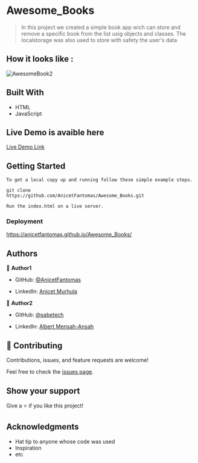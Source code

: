 # Awesome_Books

> In this project we created a simple book app wich can store and remove a specific book
from the list usig objects and classes. The localstorage was also used to store with safety the user's 
data

## How it looks like :

![AwesomeBook2](https://user-images.githubusercontent.com/94958024/159319890-f97fac56-4400-46fd-ab8b-47f8271b52a9.png)
## Built With

- HTML
- JavaScript

## Live Demo is avaible here

[Live Demo Link](https://anicetfantomas.github.io/Awesome_Books/)


## Getting Started

```
To get a local copy up and running follow these simple example steps.

git clone 
https://github.com/AnicetFantomas/Awesome_Books.git

Run the index.html on a live server.
```

### Deployment

https://anicetfantomas.github.io/Awesome_Books/

## Authors

👤 **Author1**

- GitHub: [@AnicetFantomas](https://github.com/AnicetFantomas)

- LinkedIn: [Anicet Murhula](https://www.linkedin.com/in/anicet-murhula-13a1b0220/)


👤 **Author2**

- GitHub: [@sabetech](https://github.com/sabetech)

- LinkedIn: [Albert Mensah-Ansah](https://www.linkedin.com/in/Albertkma/)


## 🤝 Contributing

Contributions, issues, and feature requests are welcome!

Feel free to check the [issues page](../../issues/).

## Show your support

Give a ⭐️ if you like this project!

## Acknowledgments

- Hat tip to anyone whose code was used
- Inspiration
- etc
